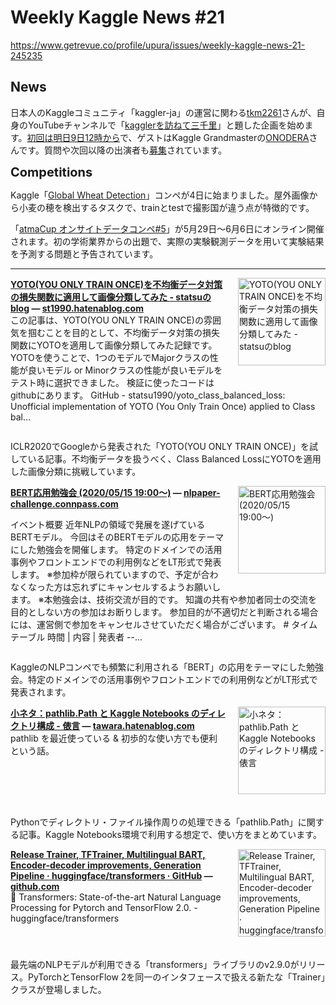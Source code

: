 # Weekly Kaggle News #21
https://www.getrevue.co/profile/upura/issues/weekly-kaggle-news-21-245235
<h3><h2>News</h2><p>日本人のKaggleコミュニティ「kaggler-ja」の運営に関わる<a href="https://www.kaggle.com/tkm2261" target="_blank">tkm2261</a>さんが、自身のYouTubeチャンネルで「<a href="https://twitter.com/tkm2261/status/1257215530655604741?s=20" target="_blank">kagglerを訪ねて三千里</a>」と題した企画を始めます。<a href="https://t.co/9nI378jiYw" target="_blank">初回は明日9日12時から</a>で、ゲストはKaggle Grandmasterの<a href="https://www.kaggle.com/onodera" target="_blank">ONODERA</a>さんです。質問や次回以降の出演者も<a href="https://t.co/gRt8svv0UJ?amp=1" target="_blank">募集</a>されています。</p><p><span style="color: inherit; font-family: -apple-system, BlinkMacSystemFont, &quot;Segoe UI&quot;, Helvetica, sans-serif; font-size: 20px; font-weight: 700; background-color: transparent;">Competitions</span></p><p>Kaggle「<a href="https://www.kaggle.com/c/global-wheat-detection" target="_blank">Global Wheat Detection</a>」コンペが4日に始まりました。屋外画像から小麦の穂を検出するタスクで、trainとtestで撮影国が違う点が特徴的です。</p><p>「<a href="https://atma.connpass.com/event/175139/" target="_blank">atmaCup オンサイトデータコンペ#5</a>」が5月29日〜6月6日にオンライン開催されます。初の学術業界からの出題で、実際の実験観測データを用いて実験結果を予測する問題と予告されています。</p></h3>
<hr>
<p>
<img width="140" height="140" alt="YOTO(YOU ONLY TRAIN ONCE)を不均衡データ対策の損失関数に適用して画像分類してみた - statsuのblog" style="float: right; margin-left: 20px; margin-bottom: 20px;" src="https://s3.amazonaws.com/revue/items/images/005/921/066/thumb/20200503151632.png?1588656322" />
<strong style='display: block;'><a href="https://st1990.hatenablog.com/entry/2020/05/04/012738?utm_campaign=Weekly%20Kaggle%20News&amp;utm_medium=email&amp;utm_source=Revue%20newsletter">YOTO(YOU ONLY TRAIN ONCE)を不均衡データ対策の損失関数に適用して画像分類してみた - statsuのblog</a> &mdash; <a href="https://st1990.hatenablog.com/entry/2020/05/04/012738">st1990.hatenablog.com</a></strong>
この記事は、YOTO(YOU ONLY TRAIN ONCE)の雰囲気を掴むことを目的として、不均衡データ対策の損失関数にYOTOを適用して画像分類してみた記録です。 YOTOを使うことで、1つのモデルでMajorクラスの性能が良いモデル or Minorクラスの性能が良いモデルをテスト時に選択できました。 検証に使ったコードはgithubにあります。 GitHub - statsu1990/yoto_class_balanced_loss: Unofficial implementation of YOTO (You Only Train Once) applied to Class bal…
</p>
<div style='clear: both;'></div>
<p><p>ICLR2020でGoogleから発表された「YOTO(YOU ONLY TRAIN ONCE)」を試している記事。不均衡データを扱うべく、Class Balanced LossにYOTOを適用した画像分類に挑戦しています。</p></p>
<p>
<img width="140" height="140" alt="BERT応用勉強会 (2020/05/15 19:00〜)" style="float: right; margin-left: 20px; margin-bottom: 20px;" src="https://s3.amazonaws.com/revue/items/images/005/921/067/thumb/5298e79cc648c3da4284e380b995a8b1.png?1588656323" />
<strong style='display: block;'><a href="https://nlpaper-challenge.connpass.com/event/174957/?utm_campaign=event_participate_to_follower&amp;utm_medium=twitter&amp;utm_source=notifications">BERT応用勉強会 (2020/05/15 19:00〜)</a> &mdash; <a href="https://nlpaper-challenge.connpass.com/event/174957/?utm_campaign=event_participate_to_follower&amp;utm_medium=twitter&amp;utm_source=notifications">nlpaper-challenge.connpass.com</a></strong>
<p>イベント概要 近年NLPの領域で発展を遂げているBERTモデル。 今回はそのBERTモデルの応用をテーマにした勉強会を開催します。 特定のドメインでの活用事例やフロントエンドでの利用例などをLT形式で発表します。 ※参加枠が限られていますので、予定が合わなくなった方は忘れずにキャンセルするようお願いします。 ※本勉強会は、技術交流が目的です。 知識の共有や参加者同士の交流を目的としない方の参加はお断りします。 参加目的が不適切だと判断される場合には、運営側で参加をキャンセルさせていただく場合がございます。 # タイムテーブル 時間 | 内容 | 発表者 --...</p>
</p>
<div style='clear: both;'></div>
<p><p>KaggleのNLPコンペでも頻繁に利用される「BERT」の応用をテーマにした勉強会。特定のドメインでの活用事例やフロントエンドでの利用例などがLT形式で発表されます。</p></p>
<p>
<img width="140" height="140" alt="小ネタ：pathlib.Path と Kaggle Notebooks のディレクトリ構成 - 俵言" style="float: right; margin-left: 20px; margin-bottom: 20px;" src="https://s3.amazonaws.com/revue/items/images/005/926/164/thumb/20200506141036.png?1588750191" />
<strong style='display: block;'><a href="https://tawara.hatenablog.com/entry/2020/05/06/154651?utm_campaign=Weekly%20Kaggle%20News&amp;utm_medium=email&amp;utm_source=Revue%20newsletter">小ネタ：pathlib.Path と Kaggle Notebooks のディレクトリ構成 - 俵言</a> &mdash; <a href="https://tawara.hatenablog.com/entry/2020/05/06/154651">tawara.hatenablog.com</a></strong>
pathlib を最近使っている &amp; 初歩的な使い方でも便利という話。
</p>
<div style='clear: both;'></div>
<p><p>Pythonでディレクトリ・ファイル操作周りの処理できる「pathlib.Path」に関する記事。Kaggle Notebooks環境で利用する想定で、使い方をまとめています。</p></p>
<p>
<img width="140" height="140" alt="Release Trainer, TFTrainer, Multilingual BART, Encoder-decoder improvements, Generation Pipeline · huggingface/transformers · GitHub" style="float: right; margin-left: 20px; margin-bottom: 20px;" src="https://s3.amazonaws.com/revue/items/images/005/937/095/thumb/25720743?1588911057" />
<strong style='display: block;'><a href="https://github.com/huggingface/transformers/releases/tag/v2.9.0?utm_campaign=Weekly%20Kaggle%20News&amp;utm_medium=email&amp;utm_source=Revue%20newsletter">Release Trainer, TFTrainer, Multilingual BART, Encoder-decoder improvements, Generation Pipeline · huggingface/transformers · GitHub</a> &mdash; <a href="https://github.com/huggingface/transformers/releases/tag/v2.9.0">github.com</a></strong>
🤗 Transformers: State-of-the-art Natural Language Processing for Pytorch and TensorFlow 2.0. - huggingface/transformers
</p>
<div style='clear: both;'></div>
<p><p>最先端のNLPモデルが利用できる「transformers」ライブラリのv2.9.0がリリース。PyTorchとTensorFlow 2を同一のインタフェースで扱える新たな「Trainer」クラスが登場しました。</p></p>
